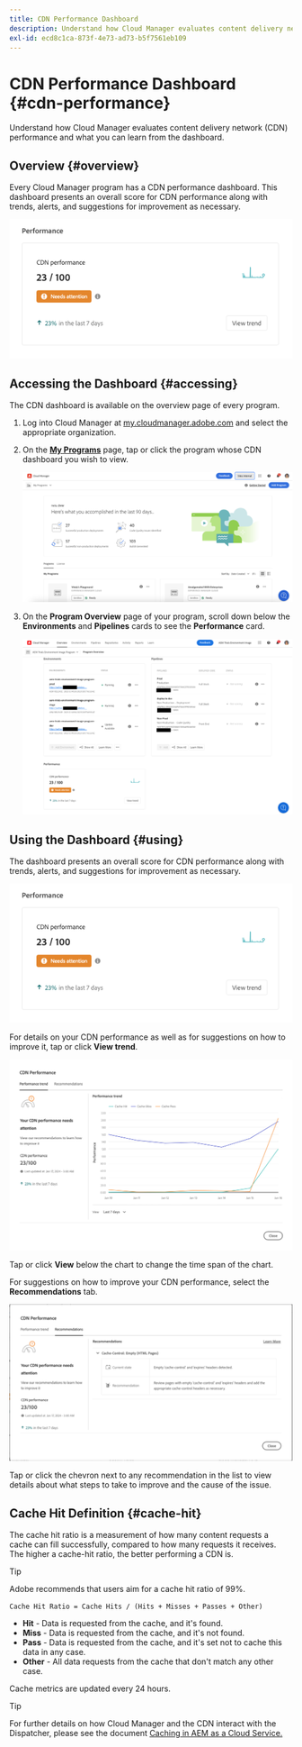 ```yaml
---
title: CDN Performance Dashboard
description: Understand how Cloud Manager evaluates content delivery network (CDN) performance and what you can learn from the dashboard.
exl-id: ecd8c1ca-873f-4e73-ad73-b5f7561eb109
---
```

# CDN Performance Dashboard {#cdn-performance}

Understand how Cloud Manager evaluates content delivery network (CDN) performance and what you can learn from the dashboard.

## Overview {#overview}

Every Cloud Manager program has a CDN performance dashboard. This dashboard presents an overall score for CDN performance along with trends, alerts, and suggestions for improvement as necessary.

![CDN performance dashboard](assets/cdn-performance-dashboard.png)

## Accessing the Dashboard {#accessing}

The CDN dashboard is available on the overview page of every program.

1. Log into Cloud Manager at [my.cloudmanager.adobe.com](https://my.cloudmanager.adobe.com/) and select the appropriate organization.

1. On the **[My Programs](/help/implementing/cloud-manager/getting-access-to-aem-in-cloud/editing-programs.md#my-programs)** page, tap or click the program whose CDN dashboard you wish to view.

   ![My programs page](assets/my-programs.png)

1. On the **Program Overview** page of your program, scroll down below the **Environments** and **Pipelines** cards to see the **Performance** card.

   ![Performance](assets/cdn-performance-overview.png)

## Using the Dashboard {#using}

The dashboard presents an overall score for CDN performance along with trends, alerts, and suggestions for improvement as necessary.

![CDN performance dashboard](assets/cdn-performance-dashboard.png)

For details on your CDN performance as well as for suggestions on how to improve it, tap or click **View trend**.

![Performance trend](assets/cdn-performance-trend.png)

Tap or click **View** below the chart to change the time span of the chart.

For suggestions on how to improve your CDN performance, select the **Recommendations** tab.

![CDN recommendations](assets/cdn-performance-recommendations.png)

Tap or click the chevron next to any recommendation in the list to view details about what steps to take to improve and the cause of the issue.

## Cache Hit Definition {#cache-hit}

The cache hit ratio is a measurement of how many content requests a cache can fill successfully, compared to how many requests it receives. The higher a cache-hit ratio, the better performing a CDN is.

>[!TIP]
>
>Adobe recommends that users aim for a cache hit ratio of 99%. 

```text
Cache Hit Ratio = Cache Hits / (Hits + Misses + Passes + Other)
```

* **Hit** - Data is requested from the cache, and it's found.
* **Miss** - Data is requested from the cache, and it's not found.
* **Pass** - Data is requested from the cache, and it's set not to cache this data in any case.
* **Other** - All data requests from the cache that don't match any other case.

Cache metrics are updated every 24 hours.

>[!TIP]
>
>For further details on how Cloud Manager and the CDN interact with the Dispatcher, please see the document [Caching in AEM as a Cloud Service.](/help/implementing/dispatcher/caching.md)
